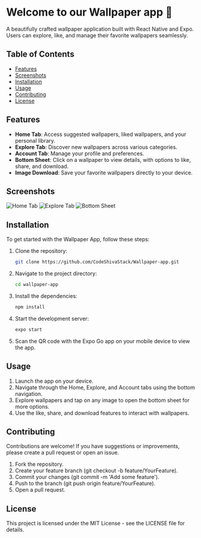 # Welcome to our Wallpaper app 👋

A beautifully crafted wallpaper application built with React Native and Expo. Users can explore, like, and manage their favorite wallpapers seamlessly.

## Table of Contents

- [Features](#features)
- [Screenshots](#screenshots)
- [Installation](#installation)
- [Usage](#usage)
- [Contributing](#contributing)
- [License](#license)

## Features

- **Home Tab**: Access suggested wallpapers, liked wallpapers, and your personal library.
- **Explore Tab**: Discover new wallpapers across various categories.
- **Account Tab**: Manage your profile and preferences.
- **Bottom Sheet**: Click on a wallpaper to view details, with options to like, share, and download.
- **Image Download**: Save your favorite wallpapers directly to your device.

## Screenshots

![Home Tab](./screenshots/home.png)
![Explore Tab](./screenshots/explore.png)
![Bottom Sheet](./screenshots/bottom-sheet.png)


## Installation

To get started with the Wallpaper App, follow these steps:

1. Clone the repository:

   ```bash
   git clone https://github.com/CodeShivaStack/Wallpaper-app.git

2. Navigate to the project directory:

   ```bash
   cd wallpaper-app

3. Install the dependencies:

   ```bash
   npm install

4. Start the development server:

   ```bash
   expo start

5. Scan the QR code with the Expo Go app on your mobile device to view the app.



## Usage

1. Launch the app on your device.
2. Navigate through the Home, Explore, and Account tabs using the bottom navigation.
3. Explore wallpapers and tap on any image to open the bottom sheet for more options.
4. Use the like, share, and download features to interact with wallpapers.

## Contributing

Contributions are welcome! If you have suggestions or improvements, please create a pull request or open an issue.

1. Fork the repository.
2. Create your feature branch (git checkout -b feature/YourFeature).
3. Commit your changes (git commit -m 'Add some feature').
4. Push to the branch (git push origin feature/YourFeature).
5. Open a pull request.

## License
This project is licensed under the MIT License - see the LICENSE file for details.